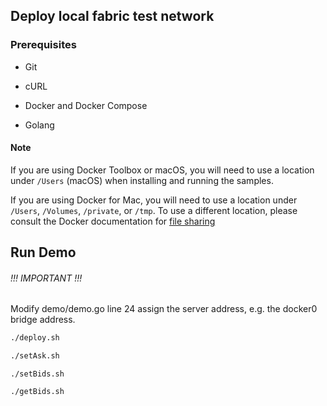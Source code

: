 ## Deploy local fabric test network

### Prerequisites

- Git

- cURL

- Docker and Docker Compose

- Golang

  

#### Note

If you are using Docker Toolbox or macOS, you will need to use a location under `/Users` (macOS) when installing and running the samples.

If you are using Docker for Mac, you will need to use a location under `/Users`, `/Volumes`, `/private`, or `/tmp`. To use a different location, please consult the Docker documentation for [file sharing](https://docs.docker.com/docker-for-mac/#file-sharing)


## Run Demo

###### !!! IMPORTANT !!! 

Modify demo/demo.go line 24 assign the server address, e.g. the docker0 bridge address.

```bash
./deploy.sh
```

```bash
./setAsk.sh
```

```
./setBids.sh
```

```bash
./getBids.sh
```